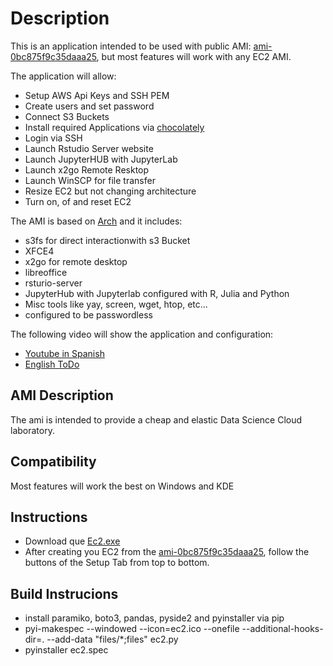 # Description

This is an application intended to be used with public AMI: [ami-0bc875f9c35daaa25](https://us-east-2.console.aws.amazon.com/ec2/v2/home?region=us-east-2#LaunchInstanceWizard:ami=ami-0bc875f9c35daaa25), but most features will work with any EC2 AMI.

The application will allow:
* Setup AWS Api Keys and SSH PEM
* Create users and set password
* Connect S3 Buckets
* Install required Applications via [chocolately](https://chocolatey.org/)
* Login via SSH
* Launch Rstudio Server website
* Launch JupyterHUB with JupyterLab
* Launch x2go Remote Resktop
* Launch WinSCP for file transfer
* Resize EC2 but not changing architecture
* Turn on, of and reset EC2

The AMI is based on [Arch](https://www.uplinklabs.net/projects/arch-linux-on-ec2/) and it includes:
* s3fs for direct interactionwith s3 Bucket
* XFCE4
* x2go for remote desktop
* libreoffice
* rsturio-server
* JupyterHub with Jupyterlab configured with R, Julia and Python
* Misc tools like yay, screen, wget, htop, etc...
* configured to be passwordless

The following video will show the application and configuration:
* [Youtube in Spanish](https://youtu.be/ULkGfYzxARY)
* [English ToDo]()

## AMI Description

The ami is intended to provide a cheap and elastic Data Science Cloud laboratory.

## Compatibility

Most features will work the best on Windows and KDE

## Instructions

* Download que [Ec2.exe](https://s3.us-east-2.amazonaws.com/danielfm123-public/ec2.exe)
* After creating you EC2 from the [ami-0bc875f9c35daaa25](https://us-east-2.console.aws.amazon.com/ec2/v2/home?region=us-east-2#LaunchInstanceWizard:ami=ami-0bc875f9c35daaa25), follow the buttons of the Setup Tab from top to bottom.

## Build Instrucions

* install paramiko, boto3, pandas, pyside2 and pyinstaller via pip
* pyi-makespec  --windowed --icon=ec2.ico --onefile --additional-hooks-dir=. --add-data "files/*;files" ec2.py
* pyinstaller ec2.spec